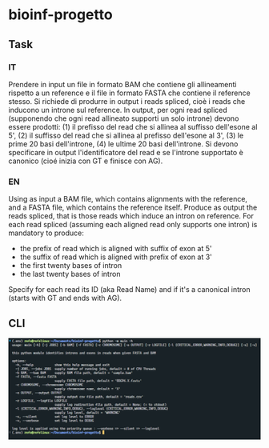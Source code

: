 # bioinf-progetto

## Task

### IT

Prendere in input un file in formato BAM che contiene gli allineamenti rispetto a un reference e il file in formato FASTA che contiene il reference stesso. Si richiede di produrre in output i reads spliced, cioè i reads che inducono un introne sul reference. In output, per ogni read spliced (supponendo che ogni read allineato supporti un solo introne) devono essere prodotti: (1) il prefisso del read che si allinea al suffisso dell'esone al 5', (2) il suffisso del read che si allinea al prefisso dell'esone al 3', (3) le prime 20 basi dell'introne, (4) le ultime 20 basi dell'introne. Si devono specificare in output l'identificatore del read e se l'introne supportato è canonico (cioé inizia con GT e finisce con AG). 

### EN

Using as input a BAM file, which contains alignments with the reference, and a FASTA file, which contains the reference itself.
Produce as output the reads spliced, that is those reads which induce an intron on reference. For each read spliced (assuming each aligned read only supports one intron) is mandatory to produce:
 - the prefix of read which is aligned with suffix of exon at 5'
 - the suffix of read which is aligned with prefix of exon at 3'
 - the first twenty bases of intron
 - the last twenty bases of intron

Specify for each read its ID (aka Read Name) and if it's a canonical intron (starts with GT and ends with AG).

## CLI

![CLI](CLI.png "CLI")
